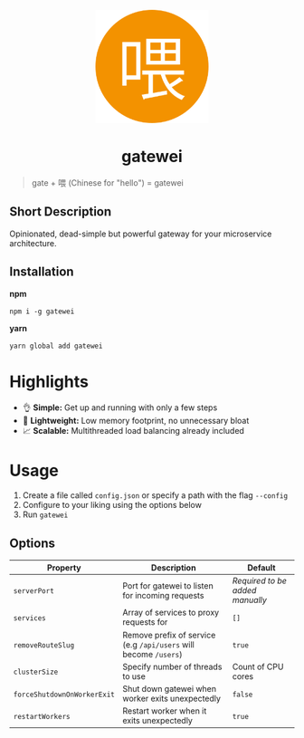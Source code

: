 <div align="center">
	<br>
	<img width="200" src="media/logo.svg" alt="gatewei">
	<br>
</div>
<h1 align="center">gatewei</h1>

> gate + 喂 (Chinese for "hello") = gatewei

## Short Description
Opinionated, dead-simple but powerful gateway for your microservice architecture. 
## Installation
**npm**
```
npm i -g gatewei
```
**yarn**
```
yarn global add gatewei
```
# Highlights
* :ok_hand: **Simple:** Get up and running with only a few steps
* :leaves: **Lightweight:** Low memory footprint, no unnecessary bloat
* :chart_with_upwards_trend: **Scalable:** Multithreaded load balancing already included

# Usage
1. Create a file called `config.json` or specify a path with the flag `--config`
2. Configure to your liking using the options below
3. Run `gatewei`

## Options

| Property | Description | Default |
| --- | --- | --- |
| `serverPort` | Port for gatewei to listen for incoming requests | *Required to be added manually* |
| `services` | Array of services to proxy requests for | `[]`
| `removeRouteSlug` | Remove prefix of service (e.g `/api/users` will become `/users`) | `true` |
| `clusterSize` | Specify number of threads to use | Count of CPU cores |
| `forceShutdownOnWorkerExit` | Shut down gatewei when worker exits unexpectedly | `false` |
| `restartWorkers` | Restart worker when it exits unexpectedly | `true` |
